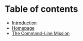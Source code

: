 # Table of contents

* [Introduction](README.md)
* [Homepage](index.md)
* [The Command-Line Mission](mission.md)

